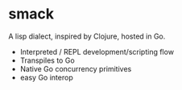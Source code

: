 # smack

A lisp dialect, inspired by Clojure, hosted in Go.

- Interpreted / REPL development/scripting flow
- Transpiles to Go
- Native Go concurrency primitives
- easy Go interop


